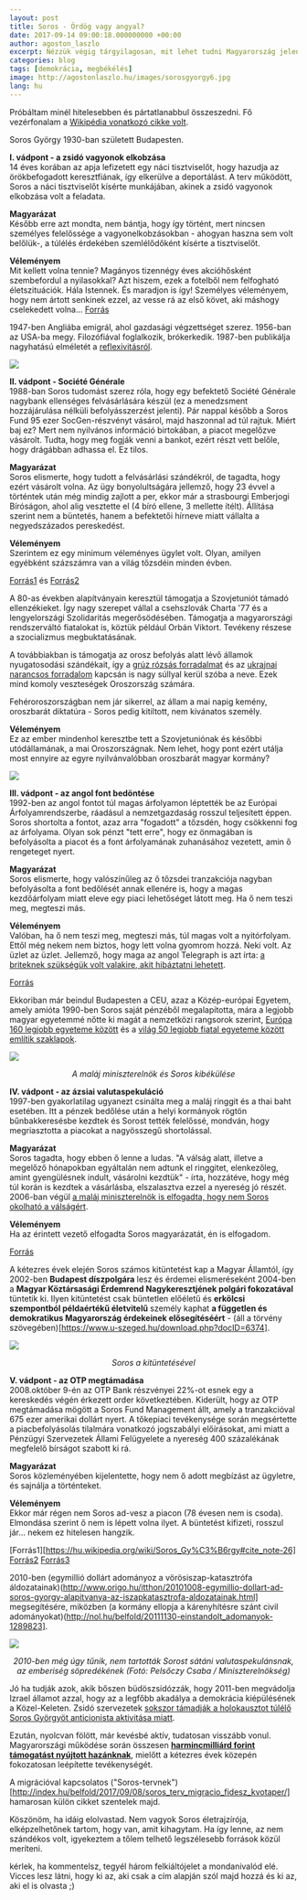 ```yaml
---
layout: post
title: Soros - Ördög vagy angyal?
date: 2017-09-14 09:00:18.000000000 +00:00
author: agoston_laszlo
excerpt: Nézzük végig tárgyilagosan, mit lehet tudni Magyarország jelenlegi legnagyobb ellenségéről - vagy pártfogójáról? Vádpontról vádpontra, források alapján!
categories: blog
tags: [demokrácia, megbékélés]
image: http://agostonlaszlo.hu/images/sorosgyorgy6.jpg
lang: hu
---
```


Próbáltam minél hitelesebben és pártatlanabbul összeszedni. Fő vezérfonalam a [Wikipédia vonatkozó cikke volt](https://hu.wikipedia.org/wiki/Soros_Gy%C3%B6rgy).

Soros György 1930-ban született Budapesten.

**I. vádpont - a zsidó vagyonok elkobzása**<br />
14 éves korában az apja lefizetett egy náci tisztviselőt, hogy hazudja az örökbefogadott keresztfiának, így elkerülve a deportálást. A terv működött, Soros a náci tisztviselőt kísérte munkájában, akinek a zsidó vagyonok elkobzása volt a feladata.

**Magyarázat**<br />
Később erre azt mondta, nem bántja, hogy így történt, mert nincsen személyes felelőssége a vagyonelkobzásokban - ahogyan haszna sem volt belőlük-, a túlélés érdekében szemlélődőként kísérte a tisztviselőt. 

**Véleményem**<br />
Mit kellett volna tennie? Magányos tizennégy éves akcióhősként szembefordul a nyilasokkal? Azt hiszem, ezek a fotelből nem felfogható életszituációk. Hála Istennek. És maradjon is így! Személyes véleményem, hogy nem ártott senkinek ezzel, az vesse rá az első követ, aki máshogy cselekedett volna...
[Forrás](http://vigyazo.blog.hu/2017/01/11/dokumentum_soros_gyorgy_es_a_budapesti_deportalasok_interju_magyar_felirattal)

1947-ben Angliába emigrál, ahol gazdasági végzettséget szerez. 
1956-ban az USA-ba megy. Filozófiával foglalkozik, brókerkedik.
1987-ben publikálja nagyhatású elméletét a [reflexivitásról](https://hu.wikipedia.org/wiki/Reflexivit%C3%A1s_(k%C3%B6zgazdas%C3%A1gtan)).

![](http://agostonlaszlo.hu/images/sorosgyorgy1.jpg)

**II. vádpont - Société Générale**<br />
1988-ban Soros tudomást szerez róla, hogy egy befektető Société Générale nagybank ellenséges felvásárlására készül (ez a menedzsment hozzájárulása nélküli befolyásszerzést jelenti). Pár nappal később a Soros Fund 95 ezer SocGen-részvényt vásárol, majd haszonnal ad túl rajtuk. Miért baj ez? Mert nem nyilvános információ birtokában, a piacot megelőzve vásárolt. Tudta, hogy meg fogják venni a bankot, ezért részt vett belőle, hogy drágábban adhassa el. Ez tilos.

**Magyarázat**<br />
Soros elismerte, hogy tudott a felvásárlási szándékról, de tagadta, hogy ezért vásárolt volna. Az ügy bonyolultságára jellemző, hogy 23 évvel a történtek után még mindig zajlott a per, ekkor már a strasbourgi Emberjogi Bíróságon, ahol alig vesztette el (4 bíró ellene, 3 mellette ítélt). Állítása szerint nem a büntetés, hanem a befektetői hírneve miatt vállalta a negyedszázados pereskedést.

**Véleményem**<br />
Szerintem ez egy minimum véleményes ügylet volt. Olyan, amilyen egyébként százszámra van a világ tőzsdéin minden évben.

[Forrás1](http://www.demokrata.hu/hir/kulfold/amikor-francia-birosag-elitelte-sorost) és [Forrás2](http://www.origo.hu/gazdasag/hirek/20110728-soros-gyorgy-magyar-amerikai-milliardos-emlekezetes-uzleti-huzasai.html)

A 80-as években alapítványain keresztül támogatja a Szovjetuniót támadó ellenzékieket. Így nagy szerepet vállal a csehszlovák Charta '77 és a lengyelországi Szolidaritás megerősödésében. Támogatja a magyarországi rendszerváltó fiatalokat is, köztük például Orbán Viktort. Tevékeny részese a szocializmus megbuktatásának.

<div class="fb-video" data-href="https://www.facebook.com/agostonlaszloartist/videos/1020669274703837/"  
  data-allowfullscreen="true" data-width="500"></div>

A továbbiakban is támogatja az orosz befolyás alatt lévő államok nyugatosodási szándékait, így a [grúz rózsás forradalmat](https://en.wikipedia.org/wiki/Rose_Revolution) és az [ukrajnai narancsos forradalom](https://en.wikipedia.org/wiki/Orange_Revolution) kapcsán is nagy súllyal kerül szóba a neve. Ezek mind komoly veszteségek Oroszország számára. 

Fehéroroszországban nem jár sikerrel, az állam a mai napig kemény, oroszbarát diktatúra - Soros pedig kitiltott, nem kivánatos személy.

**Véleményem**<br />
Ez az ember mindenhol keresztbe tett a Szovjetuniónak és későbbi utódállamának, a mai Oroszországnak. Nem lehet, hogy pont ezért utálja most ennyire az egyre nyilvánvalóbban oroszbarát magyar kormány?

![](http://agostonlaszlo.hu/images/sorosgyorgy2.jpg)

**III. vádpont - az angol font bedöntése**<br />
1992-ben az angol fontot túl magas árfolyamon léptették be az Európai Árfolyamrendszerbe, ráadásul a nemzetgazdaság rosszul teljesített éppen. Soros shortolta a fontot, azaz arra "fogadott" a tőzsdén, hogy csökkenni fog az árfolyama. Olyan sok pénzt "tett erre", hogy ez önmagában is befolyásolta a piacot és a font árfolyamának zuhanásához vezetett, amin ő rengeteget nyert.

**Magyarázat**<br />
Soros elismerte, hogy valószínűleg az ő tőzsdei tranzakciója nagyban befolyásolta a font bedőlését annak ellenére is, hogy a magas kezdőárfolyam miatt eleve egy piaci lehetőséget látott meg. Ha ő nem teszi meg, megteszi más.

**Véleményem**<br />
Valóban, ha ő nem teszi meg, megteszi más, túl magas volt a nyitórfolyam. Ettől még nekem nem biztos, hogy lett volna gyomrom hozzá. Neki volt. Az üzlet az üzlet. Jellemző, hogy maga az angol Telegraph is azt írta: [a briteknek szükségük volt valakire, akit hibáztatni lehetett](http://www.telegraph.co.uk/finance/2773265/Billionaire-who-broke-the-Bank-of-England.html).

[Forrás](http://www.origo.hu/gazdasag/hirek/20110728-soros-gyorgy-magyar-amerikai-milliardos-emlekezetes-uzleti-huzasai.html)

Ekkoriban már beindul Budapesten a CEU, azaz a Közép-európai Egyetem, amely amióta 1990-ben Soros saját pénzéből megalapította, mára a legjobb magyar egyetemmé nőtte ki magát a nemzetközi rangsorok szerint, [Európa 160 legjobb egyeteme között](https://www.timeshighereducation.com/student/best-universities/best-universities-europe) és a [világ 50 legjobb fiatal egyeteme között említik szaklapok](http://hvg.hu/itthon/20170405_ceu_ranglista_times_higher_education).

![](http://agostonlaszlo.hu/images/sorosgyorgy3.jpg)
<center><em>A maláj miniszterelnök és Soros kibékülése</em></center>

**IV. vádpont - az ázsiai valutaspekuláció**<br />
1997-ben gyakorlatilag ugyanezt csinálta meg a maláj ringgit és a thai baht esetében. Itt a pénzek bedőlése után a helyi kormányok rögtön bűnbakkeresésbe kezdtek és Sorost tették felelőssé, mondván, hogy megriasztotta a piacokat a nagyösszegű shortolással.

**Magyarázat**<br />
Soros tagadta, hogy ebben ő lenne a ludas. "A válság alatt, illetve a megelőző hónapokban egyáltalán nem adtunk el ringgitet, elenkezőleg, amint gyengülésnek indult, vásárolni kezdtük" - írta, hozzátéve, hogy még túl korán is kezdtek a vásárlásba, elszalasztva ezzel a nyereség jó részét. 2006-ban végül [a maláj miniszterelnök is elfogadta, hogy nem Soros okolható a válságért](http://www.abc.net.au/news/2006-12-15/malaysian-ex-premier-mahathir-and-billionaire/2154878).

**Véleményem**<br />
Ha az érintett vezető elfogadta Soros magyarázatát, én is elfogadom.

[Forrás](http://www.origo.hu/gazdasag/hirek/20110728-soros-gyorgy-magyar-amerikai-milliardos-emlekezetes-uzleti-huzasai.html)

A kétezres évek elején Soros számos kitüntetést kap a Magyar Államtól, így 2002-ben **Budapest díszpolgára** lesz és érdemei elismeréseként 2004-ben a **Magyar Köztársasági Érdemrend Nagykeresztjének polgári fokozatával** tüntetik ki. Ilyen kitüntetést csak büntetlen előéletű és **erkölcsi szempontból példaértékű életvitelű** személy kaphat **a független és demokratikus Magyarország érdekeinek elősegítéséért** - (áll a törvény szövegében)[https://www.u-szeged.hu/download.php?docID=6374].

![](http://agostonlaszlo.hu/images/sorosgyorgy4.jpg)
<center><em>Soros a kitüntetésével</em></center>

**V. vádpont - az OTP megtámadása**<br />
2008.október 9-én az OTP Bank részvényei 22%-ot esnek egy a kereskedés végén érkezett order következtében. Kiderült, hogy az OTP megtámadása mögött a Soros Fund Management állt, amely a tranzakcióval 675 ezer amerikai dollárt nyert. A tőkepiaci tevékenysége során megsértette a piacbefolyásolás tilalmára vonatkozó jogszabályi előírásokat, ami miatt a Pénzügyi Szervezetek Állami Felügyelete a nyereség 400 százalékának megfelelő bírságot szabott ki rá.

**Magyarázat**<br />
Soros közleményében kijelentette, hogy nem ő adott megbízást az ügyletre, és sajnálja a történteket.

**Véleményem**<br />
Ekkor már régen nem Soros ad-vesz a piacon (78 évesen nem is csoda). Elmondása szerint ő nem is lépett volna ilyet. A büntetést kifizeti, rosszul jár... nekem ez hitelesen hangzik.

[Forrás1][https://hu.wikipedia.org/wiki/Soros_Gy%C3%B6rgy#cite_note-26] [Forrás2](http://index.hu/gazdasag/tozsde/2009/03/26/soros_allt_az_otp_oktoberi_megtamadasa_mogott) [Forrás3](http://www.origo.hu/gazdasag/hirek/20110728-soros-gyorgy-magyar-amerikai-milliardos-emlekezetes-uzleti-huzasai.html)

2010-ben (egymillió dollárt adományoz a vörösiszap-katasztrófa áldozatainak)(http://www.origo.hu/itthon/20101008-egymillio-dollart-ad-soros-gyorgy-alapitvanya-az-iszapkatasztrofa-aldozatainak.html] megsegítésére, miközben (a kormány ellopja a kárenyhítésre szánt civil adományokat)(http://nol.hu/belfold/20111130-einstandolt_adomanyok-1289823].

![](http://agostonlaszlo.hu/images/sorosgyorgy5.jpg)
<center><em>2010-ben még úgy tűnik, nem tartották Sorost sátáni valutaspekulánsnak, az emberiség söpredékének (Fotó: Pelsőczy Csaba / Miniszterelnökség)</em></center>

Jó ha tudják azok, akik bőszen büdöszsidózzák, hogy 2011-ben megvádolja Izrael államot azzal, hogy az a legfőbb akadálya a demokrácia kiépülésének a Közel-Keleten. Zsidó szervezetek [sokszor támadják a holokausztot túlélő Soros Györgyöt anticionista aktivitása miatt](http://zsido.com/wikileaks-soros-dollar-milliokat-adomanyozott-izrael-ellenes-szervezeteknek/).

Ezután, nyolcvan fölött, már kevésbé aktív, tudatosan visszább vonul. Magyarországi működése során összesen **[harmincmilliárd forint támogatást nyújtott hazánknak](http://www.origo.hu/gazdasag/hirek/20110728-soros-gyorgy-magyar-amerikai-milliardos-emlekezetes-uzleti-huzasai.html)**, mielőtt a kétezres évek közepén fokozatosan leépítette tevékenységét. 

A migrációval kapcsolatos ("Soros-tervnek")[http://index.hu/belfold/2017/09/08/soros_terv_migracio_fidesz_kvotaper/] hamarosan külön cikket szentelek majd.

Köszönöm, ha idáig elolvastad. Nem vagyok Soros életrajzírója, elképzelhetőnek tartom, hogy van, amit kihagytam. Ha így lenne, az nem szándékos volt, igyekeztem a tőlem telhető legszélesebb források közül meríteni.

kérlek, ha kommentelsz, tegyél három felkiáltójelet a mondanivalód elé. Vicces lesz látni, hogy ki az, aki csak a cím alapján szól majd hozzá és ki az, aki el is olvasta ;)
